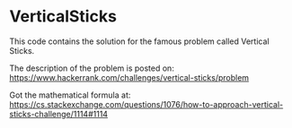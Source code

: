 # VerticalSticks

This code contains the solution for the famous problem called Vertical Sticks. 

The description of the problem is posted on: https://www.hackerrank.com/challenges/vertical-sticks/problem

Got the mathematical formula at: https://cs.stackexchange.com/questions/1076/how-to-approach-vertical-sticks-challenge/1114#1114
